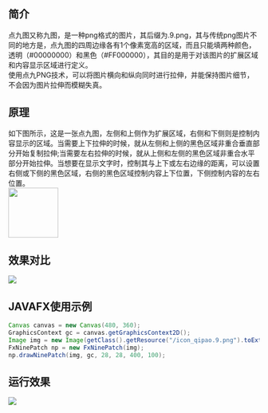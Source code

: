 ## 简介
点九图又称九图，是一种png格式的图片，其后缀为.9.png，其与传统png图片不同的地方是，点九图的四周边缘各有1个像素宽高的区域，而且只能填两种颜色，透明（#00000000）和黑色（#FF000000），其目的是用于对该图片的扩展区域和内容显示区域进行定义。<br/>
使用点九PNG技术，可以将图片横向和纵向同时进行拉伸，并能保持图片细节，不会因为图片拉伸而模糊失真。
## 原理
如下图所示，这是一张点九图，左侧和上侧作为扩展区域，右侧和下侧则是控制内容显示的区域。当需要上下拉伸的时候，就从左侧和上侧的黑色区域非重合垂直部分开始复制拉伸;当需要左右拉伸的时候，就从上侧和左侧的黑色区域非重合水平部分开始拉伸。当想要在显示文字时，控制其与上下或左右边缘的距离，可以设置右侧或下侧的黑色区域，右侧的黑色区域控制内容上下位置，下侧控制内容的左右位置。<br/>
<image src="https://raw.githubusercontent.com/freeseawind/NinePatch/master/doc/images/icon_qipao.9.png" width="100" height="100"/><br/>
## 效果对比
![](https://raw.githubusercontent.com/freeseawind/NinePatch/master/doc/images/1.jpg)
## JAVAFX使用示例
```Java
Canvas canvas = new Canvas(480, 360);
GraphicsContext gc = canvas.getGraphicsContext2D();
Image img = new Image(getClass().getResource("/icon_qipao.9.png").toExternalForm());
FxNinePatch np = new FxNinePatch(img);
np.drawNinePatch(img, gc, 28, 28, 400, 100);
```
## 运行效果
![](https://raw.githubusercontent.com/freeseawind/NinePatch/master/doc/images/3.png)

